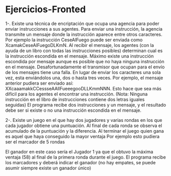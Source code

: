 # Ejercicios-Fronted

1-. Existe una técnica de encriptación que ocupa una agencia para poder enviar instrucciones a
sus agentes. Para enviar una instrucción, la agencia transmite un mensaje donde la
instrucción aparece entre otros caracteres. Por ejemplo la instrucción CeseAlFuego puede ser
enviada como XcamakCeseAlFuegoDLKmN. Al recibir el mensaje, los agentes (con la ayuda de
un libro con todas las instrucciones posibles) determinan cual es la instrucción escondida en el
mensaje. Máximo existe una instrucción escondida por mensaje aunque es posible que no
haya ninguna instrucción en el mensaje.
Desafortunadamente el transmisor que ocupan para el envío de los mensajes tiene una falla.
En lugar de enviar los caracteres una sola vez, esta enviándolos una, dos o hasta tres veces.
Por ejemplo, el mensaje anterior pudiera ser enviado así:
XXcaaamakkCCessseAAllFueeegooDLLKmmNNN. Esto hace que sea más difícil para los agentes
el encontrar una instrucción. (Nota: Ninguna instrucción en el libro de instrucciones contiene
dos letras iguales seguidas)
El programa recibe dos instrucciones y un mensaje, y el resultado debe ser si existe o no una
instrucción escondida en el mensaje.

2-. Existe un juego en el que hay dos jugadores y varias rondas en los que cada jugador obtiene
una puntuación. Al final de cada ronda se observa el acumulado de la puntuación y la
diferencia. Al terminar el juego quien gana es aquel que haya conseguido la mayor ventaja
Por ejemplo esto pudiera ser el marcador de 5 rondas

El ganador en este caso sería el Jugador 1 ya que el obtuvo la máxima ventaja (58) al final de
la primera ronda durante el juego.
El programa recibe los marcadores y deberá indicar el ganador (no hay empates, se puede
asumir siempre existe un ganador único)
